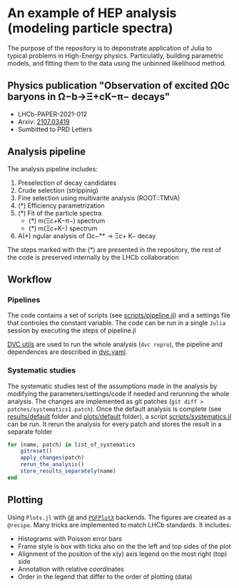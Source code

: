 # An example of HEP analysis (modeling particle spectra)

The purpose of the repository is to deponstrate application of Julia to typical problems in High-Energy physics.
Particulatly, building parametric models, and fitting them to the data using the unbinned likelihood method.

## Physics publication "Observation of excited Ω0c baryons in Ω−b→Ξ+cK−π− decays"
 - LHCb-PAPER-2021-012
 - Arxiv: [2107.03419](https://arxiv.org/abs/2107.03419)
 - Sumbitted to PRD Letters

## Analysis pipeline
The analysis pipeline includes:
  1. Preselection of decay candidates
  2. Crude selection (strippinig)
  3. Fine selection using multivarite analysis (ROOT::TMVA)
  4. (*) Efficiency parametrization
  5. (*) Fit of the particle spectra
     - (*) m(Ξc+K−π−) spectrum
     - (*) m(Ξc+K−) spectrum
  6. A(*) ngular analysis of Ωc−** → Ξc+ K− decay

The steps marked with the (*) are presented in the repository,
the rest of the code is preserved internally by the LHCb collaboration

## Workflow

### Pipelines
The code contains a set of scripts (see [scripts/pipeline.jl](scripts/pipeline.jl))
and a settings file that controles the constant variable.
The code can be run in a single `Julia` session by executing the steps of pipeline.jl

[DVC utils](https://dvc.org/) are used to run the whole analysis (`dvc repro`),
the pipeline and dependences are described in [dvc.yaml](./dvc.yaml).

### Systematic studies
The systematic studies test of the assumptions made in the analysis by modifying the parameters/settings/code if needed and rerunning the whole analysis.
The changes are implemented as git patches (`git diff > patches/systematics1.patch`).
Once the default analysis is complete (see [results/default](results/default) folder and [plots/default](plots/default) folder),
a script [scripts/systematics.jl](scripts/systematics.jl) can be run.
It rerun the analysis for every patch and stores the result in a separate folder
```julia
for (name, patch) in list_of_systematics
    gitreset()
    apply_changes(patch)
    rerun_the_analysis()
    store_results_separately(name)
end
```

## Plotting
Using `Plots.jl` with [`GR`](https://github.com/jheinen/GR.jl) and [`PGFPlotX`](https://github.com/KristofferC/PGFPlotsX.jl) backends.
The figures are created as a `@recipe`. Many tricks are implemented to match LHCb standards. It includes:
 - Histograms with Poisson error bars
 - Frame style is box with ticks also on the the left and top sides of the plot
 - Alignment of the position of the x(y) axis legend on the most right (top) side
 - Annotation with relative coordinates
 - Order in the legend that differ to the order of plotting (data)
 

